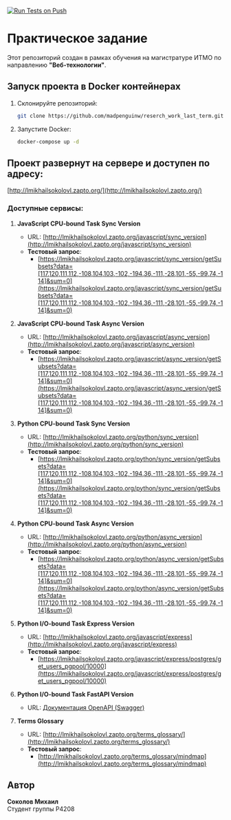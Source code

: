 [![Run Tests on Push](https://github.com/madpenguinw/reserch_work_third_term/actions/workflows/main.yml/badge.svg)](https://github.com/madpenguinw/reserch_work_third_term/actions/workflows/main.yml)

# Практическое задание

Этот репозиторий создан в рамках обучения на магистратуре ИТМО по направлению **"Веб-технологии"**.

## Запуск проекта в Docker контейнерах

1. Склонируйте репозиторий:
    ```bash
    git clone https://github.com/madpenguinw/reserch_work_last_term.git
    ```

2. Запустите Docker:
    ```bash
    docker-compose up -d
    ```

## Проект развернут на сервере и доступен по адресу:

[http://lmikhailsokolovl.zapto.org/](http://lmikhailsokolovl.zapto.org/)

### Доступные сервисы:

1. **JavaScript CPU-bound Task Sync Version**
    - URL: [http://lmikhailsokolovl.zapto.org/javascript/sync_version](http://lmikhailsokolovl.zapto.org/javascript/sync_version)
    - **Тестовый запрос**:
        - [https://lmikhailsokolovl.zapto.org/javascript/sync_version/getSubsets?data=[117,120,111,112,-108,104,103,-102,-194,36,-111,-28,101,-55,-99,74,-114]&sum=0](https://lmikhailsokolovl.zapto.org/javascript/sync_version/getSubsets?data=[117,120,111,112,-108,104,103,-102,-194,36,-111,-28,101,-55,-99,74,-114]&sum=0)

2. **JavaScript CPU-bound Task Async Version**
    - URL: [http://lmikhailsokolovl.zapto.org/javascript/async_version](http://lmikhailsokolovl.zapto.org/javascript/async_version)
    - **Тестовый запрос**:
        - [https://lmikhailsokolovl.zapto.org/javascript/async_version/getSubsets?data=[117,120,111,112,-108,104,103,-102,-194,36,-111,-28,101,-55,-99,74,-114]&sum=0](https://lmikhailsokolovl.zapto.org/javascript/async_version/getSubsets?data=[117,120,111,112,-108,104,103,-102,-194,36,-111,-28,101,-55,-99,74,-114]&sum=0)

3. **Python CPU-bound Task Sync Version**
    - URL: [http://lmikhailsokolovl.zapto.org/python/sync_version](http://lmikhailsokolovl.zapto.org/python/sync_version)
    - **Тестовый запрос**:
        - [https://lmikhailsokolovl.zapto.org/python/sync_version/getSubsets?data=[117,120,111,112,-108,104,103,-102,-194,36,-111,-28,101,-55,-99,74,-114]&sum=0](https://lmikhailsokolovl.zapto.org/python/sync_version/getSubsets?data=[117,120,111,112,-108,104,103,-102,-194,36,-111,-28,101,-55,-99,74,-114]&sum=0)

4. **Python CPU-bound Task Async Version**
    - URL: [http://lmikhailsokolovl.zapto.org/python/async_version](http://lmikhailsokolovl.zapto.org/python/async_version)
    - **Тестовый запрос**:
        - [https://lmikhailsokolovl.zapto.org/python/async_version/getSubsets?data=[117,120,111,112,-108,104,103,-102,-194,36,-111,-28,101,-55,-99,74,-114]&sum=0](https://lmikhailsokolovl.zapto.org/python/async_version/getSubsets?data=[117,120,111,112,-108,104,103,-102,-194,36,-111,-28,101,-55,-99,74,-114]&sum=0)

5. **Python I/O-bound Task Express Version**
    - URL: [http://lmikhailsokolovl.zapto.org/javascript/express](http://lmikhailsokolovl.zapto.org/javascript/express)
    - **Тестовый запрос**:
        - [https://lmikhailsokolovl.zapto.org/javascript/express/postgres/get_users_pgpool/10000](https://lmikhailsokolovl.zapto.org/javascript/express/postgres/get_users_pgpool/10000)

6. **Python I/O-bound Task FastAPI Version**
    - URL: [Документация OpenAPI (Swagger)](http://lmikhailsokolovl.zapto.org/python/fastapi/docs)

7. **Terms Glossary**
    - URL: [http://lmikhailsokolovl.zapto.org/terms_glossary/](http://lmikhailsokolovl.zapto.org/terms_glossary/)
    - **Тестовый запрос**:
        - [http://lmikhailsokolovl.zapto.org/terms_glossary/mindmap](http://lmikhailsokolovl.zapto.org/terms_glossary/mindmap)

## Автор

**Соколов Михаил**  
Студент группы P4208
